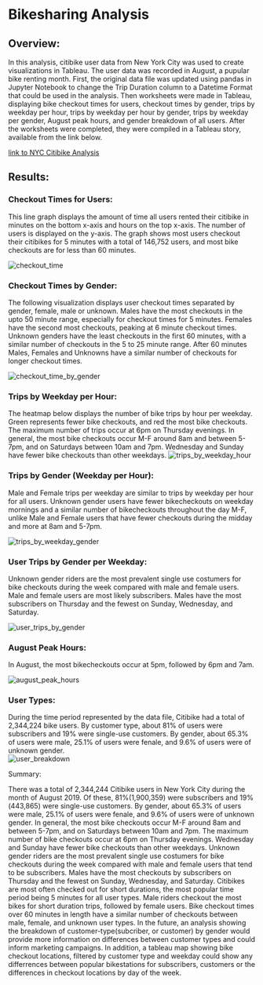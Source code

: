 # Bikesharing Analysis


## Overview:


In this analysis, citibike user data from New York City was used to create visualizations in Tableau.  The user data was recorded in August, a pupular bike renting month.  First, the original data file was updated using pandas in Jupyter Notebook to change the Trip Duration column to a Datetime Format that could be used in the analysis.  Then worksheets were made in Tableau, displaying bike checkout times for users, checkout times by gender, trips by weekday per hour, trips by weekday per hour by gender,  trips by weekday per gender, August peak hours, and gender breakdown of all users.  After the worksheets were completed, they were compiled in a Tableau story, available from the link below.

[link to NYC Citibike Analysis](https://public.tableau.com/app/profile/corinne.hume/viz/NYCCitibikeAnalysis_16240607751250/NYCCitibikeAnalysis)


## Results:


### Checkout Times for Users:


This line graph displays the amount of time all users rented their citibike in minutes on the bottom x-axis and hours on the top x-axis.  The number of users is displayed on the y-axis.  The graph shows most users checkout their citibikes for 5 minutes with a total of 146,752 users, and most bike checkouts are for less than 60 minutes.  

![checkout_time](https://user-images.githubusercontent.com/78699521/121812977-ecde2a00-cc1e-11eb-886f-79498d7f3402.png)


### Checkout Times by Gender:


The following visualization displays user checkout times separated by gender, female, male or unknown.  Males have the most checkouts in the upto 50 minute range, especially for checkout times for 5 minutes.  Females have the second most checkouts, peaking at 6 minute checkout times.  Unknown genders have the least checkouts in the first 60 minutes, with a similar number of checkouts in the 5 to 25 minute range. After 60 minutes Males, Females and Unknowns have a similar number of checkouts for longer checkout times. 

![checkout_time_by_gender](https://user-images.githubusercontent.com/78699521/121812986-f5366500-cc1e-11eb-8402-a152618915d5.png)


### Trips by Weekday per Hour:


The heatmap below displays the number of bike trips by hour per weekday.  Green represents fewer bike checkouts, and red the most bike checkouts.  The maximum number of trips occur at 6pm on Thursday evenings.  In general, the most bike checkouts occur M-F around 8am and between 5-7pm, and on Saturdays between 10am and 7pm.  Wednesday and Sunday have fewer bike checkouts than other weekdays.
![trips_by_weekday_hour](https://user-images.githubusercontent.com/78699521/121813005-0aab8f00-cc1f-11eb-82af-7c29782150c8.png)


### Trips by Gender (Weekday per Hour):
Male and Female trips per weekday are similar to trips by weekday per hour for all users.  Unknown gender users have fewer bikecheckouts on weekday mornings and a similar number of bikecheckouts throughout the day M-F, unlike Male and Female users that have fewer checkouts during the midday and more at 8am and 5-7pm.  

![trips_by_weekday_gender](https://user-images.githubusercontent.com/78699521/121813011-1303ca00-cc1f-11eb-8239-70e15ead221e.png)


### User Trips by Gender per Weekday:
Unknown gender riders are the most prevalent single use costumers for bike checkouts during the week compared with male and female users.  Male and female users are most likely subscribers.  Males have the most subscribers on Thursday and the fewest on Sunday, Wednesday, and Saturday. 

![user_trips_by_gender](https://user-images.githubusercontent.com/78699521/121813027-2878f400-cc1f-11eb-895b-b4fbfd6c6fd2.png)


### August Peak Hours:
In August, the most bikecheckouts occur at 5pm, followed by 6pm and 7am.

![august_peak_hours](https://user-images.githubusercontent.com/78699521/121813034-2fa00200-cc1f-11eb-8c22-4f7ebb20bed7.png)


### User Types:

During the time period represented by the data file, Citibike had a total of 2,344,224 bike users. By customer type, about 81% of users were subscribers and 19% were single-use customers.  By gender, about 65.3% of users were male, 25.1% of users were fenale, and 9.6% of users were of unknown gender.  
![user_breakdown](https://user-images.githubusercontent.com/78699521/122624854-ff10fb80-d056-11eb-88e9-de4d60cdb86f.png)


Summary:


There was a total of 2,344,244 Citibike users in New York City during the month of August 2019.  Of these, 81%(1,900,359) were subscribers and 19%(443,865) were single-use customers.  By gender, about 65.3% of users were male, 25.1% of users were fenale, and 9.6% of users were of unknown gender.  In general, the most bike checkouts occur M-F around 8am and between 5-7pm, and on Saturdays between 10am and 7pm.  The maximum number of bike checkouts occur at 6pm on Thursday evenings.  Wednesday and Sunday have fewer bike checkouts than other weekdays.  Unknown gender riders are the most prevalent single use costumers for bike checkouts during the week compared with male and female users that tend to be subscribers.  Males have the most checkouts by subscribers on Thursday and the fewest on Sunday, Wednesday, and Saturday.  Citibikes are most often checked out for short durations, the most popular time period being 5 minutes for all user types.  Male riders checkout the most bikes for short duration trips, followed by female users. Bike checkout times over 60 minutes in length have a similar number of checkouts between male, female, and unknown user types. In the future, an analysis showing the breakdown of customer-type(subcriber, or customer) by gender would provide more information on differences between customer types and could inform marketing campaigns.  In addition, a tableau map showing bike checkout locations, filtered by customer type and weekday could show any differrences between popular bikestations for subscribers, customers or the differences in checkout locations by day of the week.


